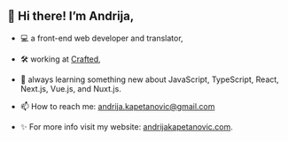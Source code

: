 ## 👋 Hi there! I’m Andrija,

- :computer: a front-end web developer and translator,
- :hammer_and_wrench: working at [Crafted](https://craftedup.com/),
- 🌱 always learning something new about JavaScript, TypeScript, React, Next.js, Vue.js, and Nuxt.js.

- 📫 How to reach me: andrija.kapetanovic@gmail.com
- ✨ For more info visit my website: [andrijakapetanovic.com](https://www.andrijakapetanovic.com/).

<!---
akapetano/akapetano is a ✨ special ✨ repository because its `README.md` (this file) appears on your GitHub profile.
You can click the Preview link to take a look at your changes.
--->
